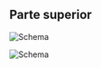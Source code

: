 ## Parte superior

![Schema](http://static.energysistem.com/images/manuals/42261/5579421b60325.jpg)

![Schema](http://static.energysistem.com/images/manuals/42261/557942e90361b.jpg)



